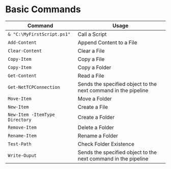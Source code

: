 # Basic Commands

| **Command** | **Usage** |
|-------------|-----------|
| `& "C:\MyFirstScript.ps1"`| Call a Script |
| `Add-Content`	| Append Content to a File |
| `Clear-Content` | Clear a File |
| `Copy-Item` | Copy a File |
| `Copy-Item` | Copy a Folder |
| `Get-Content` | Read a File |
| `Get-NetTCPConnection` | Sends the specified object to the next command in the pipeline |
| `Move-Item ` | Move a Folder |
| `New-Item` | Create a File |
| `New-Item -ItemType Directory`| 	Create a Folder |
| `Remove-Item` | Delete a Folder |
| `Rename-Item` | Rename a Folder |
| `Test-Path`  | Check Folder Existence  |
| `Write-Ouput` | Sends the specified object to the next command in the pipeline |